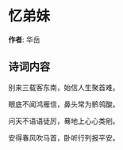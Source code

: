 # 忆弟妹

**作者**: 华岳

## 诗词内容

别来三载客东南，始信人生聚首难。

眼底不闻鸿雁信，鼻头常为鹡鸰酸。

问天不语语徒厉，蓦地上心心类剜。

安得春风吹马首，卧听行列报平安。


